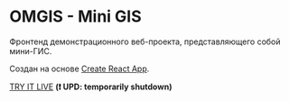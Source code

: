 # OMGIS - Mini GIS

Фронтенд демонстрационного веб-проекта, представляющего собой мини-ГИС.

Создан на основе [Create React App](docs/create_react_app.md).

[TRY IT LIVE](https://eireen.space/) **(:exclamation: UPD: temporarily shutdown)**
